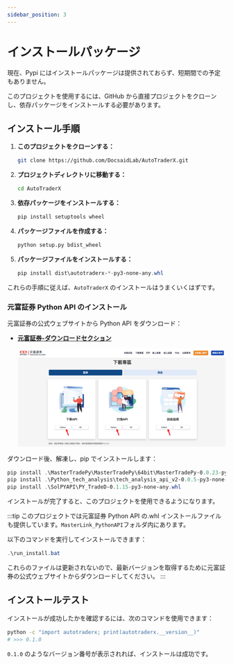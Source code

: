 ```yaml
---
sidebar_position: 3
---
```


# インストールパッケージ

現在、Pypi にはインストールパッケージは提供されておらず、短期間での予定もありません。

このプロジェクトを使用するには、GitHub から直接プロジェクトをクローンし、依存パッケージをインストールする必要があります。

## インストール手順

1. **このプロジェクトをクローンする：**

   ```bash
   git clone https://github.com/DocsaidLab/AutoTraderX.git
   ```

2. **プロジェクトディレクトリに移動する：**

   ```bash
   cd AutoTraderX
   ```

3. **依存パッケージをインストールする：**

   ```bash
   pip install setuptools wheel
   ```

4. **パッケージファイルを作成する：**

   ```bash
   python setup.py bdist_wheel
   ```

5. **パッケージファイルをインストールする：**

   ```powershell
   pip install dist\autotraderx-*-py3-none-any.whl
   ```

これらの手順に従えば、`AutoTraderX` のインストールはうまくいくはずです。

### 元富証券 Python API のインストール

元富証券の公式ウェブサイトから Python API をダウンロード：

- [**元富証券-ダウンロードセクション**](https://mlapi.masterlink.com.tw/web_api/service/home#download)

  ![download](./img/download.jpg)

ダウンロード後、解凍し、pip でインストールします：

```powershell
pip install .\MasterTradePy\MasterTradePy\64bit\MasterTradePy-0.0.23-py3-none-win_amd64.whl
pip install .\Python_tech_analysis\tech_analysis_api_v2-0.0.5-py3-none-win_amd64.whl
pip install .\SolPYAPI\PY_TradeD-0.1.15-py3-none-any.whl
```

インストールが完了すると、このプロジェクトを使用できるようになります。

:::tip
このプロジェクトでは元富証券 Python API の.whl インストールファイルも提供しています。`MasterLink_PythonAPI`フォルダ内にあります。

以下のコマンドを実行してインストールできます：

```powershell
.\run_install.bat
```

これらのファイルは更新されないので、最新バージョンを取得するために元富証券の公式ウェブサイトからダウンロードしてください。
:::

## インストールテスト

インストールが成功したかを確認するには、次のコマンドを使用できます：

```bash
python -c "import autotraderx; print(autotraderx.__version__)"
# >>> 0.1.0
```

`0.1.0` のようなバージョン番号が表示されれば、インストールは成功です。
